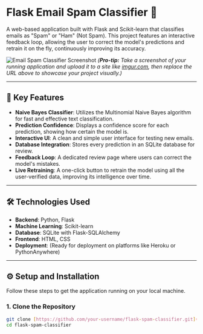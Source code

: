 # Flask Email Spam Classifier 📧

A web-based application built with Flask and Scikit-learn that classifies emails as "Spam" or "Ham" (Not Spam). This project features an interactive feedback loop, allowing the user to correct the model's predictions and retrain it on the fly, continuously improving its accuracy.

![Email Spam Classifier Screenshot](https://i.imgur.com/your-screenshot-url.png) 
*(**Pro-tip:** Take a screenshot of your running application and upload it to a site like [imgur.com](https://imgur.com), then replace the URL above to showcase your project visually.)*

---

## 🚀 Key Features

* **Naive Bayes Classifier**: Utilizes the Multinomial Naive Bayes algorithm for fast and effective text classification.
* **Prediction Confidence**: Displays a confidence score for each prediction, showing how certain the model is.
* **Interactive UI**: A clean and simple user interface for testing new emails.
* **Database Integration**: Stores every prediction in an SQLite database for review.
* **Feedback Loop**: A dedicated review page where users can correct the model's mistakes.
* **Live Retraining**: A one-click button to retrain the model using all the user-verified data, improving its intelligence over time.

---

## 🛠️ Technologies Used

* **Backend**: Python, Flask
* **Machine Learning**: Scikit-learn
* **Database**: SQLite with Flask-SQLAlchemy
* **Frontend**: HTML, CSS
* **Deployment**: (Ready for deployment on platforms like Heroku or PythonAnywhere)

---

## ⚙️ Setup and Installation

Follow these steps to get the application running on your local machine.

### 1. Clone the Repository

```bash
git clone [https://github.com/your-username/flask-spam-classifier.git](https://github.com/your-username/flask-spam-classifier.git)
cd flask-spam-classifier